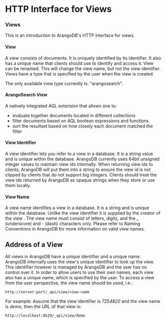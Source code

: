HTTP Interface for Views
========================

### Views

This is an introduction to ArangoDB's HTTP interface for views.

#### View

A view consists of documents. It is uniquely identified by its
identifier.
It also has a unique name that clients should
use to identify and access it. View can be renamed. This will
change the view name, but not the view identifier.
Views have a type that is specified by the user when the view
is created. 

The only available view type currently is: "arangosearch".

#### ArangoSearch View

A natively integrated AQL extension that allows one to:
 * evaluate together documents located in different collections
 * filter documents based on AQL boolean expressions and functions
 * sort the resultset based on how closely each document matched the filter

#### View Identifier

A view identifier lets you refer to a view in a database.
It is a string value and is unique within the database.
ArangoDB currently uses 64bit unsigned integer values to maintain
view ids internally. When returning view ids to clients,
ArangoDB will put them into a string to ensure the view id is not
clipped by clients that do not support big integers. Clients should treat
the view ids returned by ArangoDB as opaque strings when they store
or use them locally.

#### View Name

A view name identifies a view in a database. It is a string
and is unique within the database. Unlike the view identifier it is
supplied by the creator of the view . The view name must consist
of letters, digits, and the _ (underscore) and - (dash) characters only.
Please refer to Naming Conventions in ArangoDB for more information on valid
view names.

Address of a View
-----------------

All views in ArangoDB have a unique identifier and a unique
name. ArangoDB internally uses the view's unique identifier to
look up the view. This identifier however is managed by ArangoDB
and the user has no control over it. In order to allow users to use 
their own names, each view also has a unique name, which is specified
by the user. To access a view from the user perspective, the
view name should be used, i.e.:

    http://server:port/_api/view/view-name

For example: Assume that the view identifier is *7254820* and
the view name is *demo*, then the URL of that view is:

    http://localhost:8529/_api/view/demo

